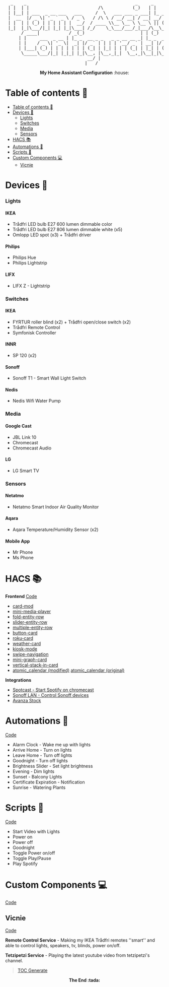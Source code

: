 <pre align="center">
  _    _                                         _     _              _   
 | |  | |                          /\           (_)   | |            | |  
 | |__| | ___  _ __ ___   ___     /  \   ___ ___ _ ___| |_ __ _ _ __ | |_ 
 |  __  |/ _ \| '_ ` _ \ / _ \   / /\ \ / __/ __| / __| __/ _` | '_ \| __|
 | |  | | (_) | | | | | |  __/  / ____ \\__ \__ \ \__ \ || (_| | | | | |_ 
 |_|  |_|\___/|_| |_| |_|\___| /_/    \_\___/___/_|___/\__\__,_|_| |_|\__|
      / ____|           / _(_)                     | | (_)                
     | |     ___  _ __ | |_ _  __ _ _   _ _ __ __ _| |_ _  ___  _ __      
     | |    / _ \| '_ \|  _| |/ _` | | | | '__/ _` | __| |/ _ \| '_ \     
     | |___| (_) | | | | | | | (_| | |_| | | | (_| | |_| | (_) | | | |    
      \_____\___/|_| |_|_| |_|\__, |\__,_|_|  \__,_|\__|_|\___/|_| |_|    
                               __/ |                                      
                              |___/                                       
</pre>
<p align="center">
<b>My Home Assistant Configuration</b> :house:
</p>

Table of contents :book:
=======================
- [Table of contents :book:](#table-of-contents-book)
- [Devices :iphone:](#devices-iphone)
	- [Lights](#lights)
	- [Switches](#switches)
	- [Media](#media)
	- [Sensors](#sensors)
- [HACS :books:](#hacs-books)
- [Automations :repeat:](#automations-repeat)
- [Scripts :page_with_curl:](#scripts-page_with_curl)
- [Custom Components :computer:](#custom-components-computer)
	- [Vicnie](#vicnie)

Devices :iphone:
=======

### Lights

#### IKEA
- Trådfri LED bulb E27 600 lumen dimmable color
- Trådfri LED bulb E27 806 lumen dimmable white (x5)
- Omlopp LED spot (x3) + Trådfri driver

#### Philips
- Philips Hue
- Philips Lightstrip

#### LIFX
- LIFX Z - Lightstrip

### Switches

#### IKEA
- FYRTUR roller blind (x2) + Trådfri open/close switch (x2)
- Trådfri Remote Control
- Symfonisk Controller

#### INNR
- SP 120 (x2)

#### Sonoff
- Sonoff T1 - Smart Wall Light Switch

#### Nedis
- Nedis Wifi Water Pump

### Media

#### Google Cast
- JBL Link 10
- Chromecast
- Chromecast Audio

#### LG
- LG Smart TV

### Sensors

#### Netatmo
- Netatmo Smart Indoor Air Quality Monitor 

#### Aqara
- Aqara Temperature/Humidity Sensor (x2)

#### Mobile App
- Mr Phone
- Ms Phone

HACS :books:
====
**Frontend** [Code](.storage/lovelace_resources)
- [card-mod](https://github.com/thomasloven/lovelace-card-mod)
- [mini-media-player](https://github.com/kalkih/mini-media-player)
- [fold-entity-row](https://github.com/thomasloven/lovelace-fold-entity-row)
- [slider-entity-row](https://github.com/thomasloven/lovelace-slider-entity-row)
- [multiple-entity-row](https://github.com/benct/lovelace-multiple-entity-row)
- [button-card](https://github.com/custom-cards/button-card)
- [roku-card](https://github.com/iantrich/roku-card)
- [weather-card](https://github.com/bramkragten/weather-card)
- [kiosk-mode](https://github.com/maykar/kiosk-mode)
- [swipe-navigation](https://github.com/maykar/Lovelace-Swipe-Navigation)
- [mini-graph-card](https://github.com/kalkih/mini-graph-card)
- [vertical-stack-in-card](https://github.com/ofekashery/vertical-stack-in-card)
- [atomic_calendar (modified)](https://github.com/AnnieLeonia/atomic_calendar) [atomic_calendar (original)](https://github.com/atomic7777/atomic_calendar)

**Integrations**
- [Spotcast - Start Spotify on chromecast](https://github.com/fondberg/spotcast)
- [Sonoff LAN - Control Sonoff devices](https://github.com/AlexxIT/SonoffLAN)
- [Avanza Stock](https://github.com/custom-components/sensor.avanza_stock)

Automations :repeat:
===========
[Code](automations.yaml)
- Alarm Clock - Wake me up with lights
- Arrive Home - Turn on lights
- Leave Home - Turn off lights
- Goodnight - Turn off lights
- Brightness Slider - Set light brightness
- Evening - Dim lights
- Sunset - Balcony Lights
- Certificate Expiration - Notification
- Sunrise - Watering Plants

Scripts :page_with_curl:
=======
[Code](scripts.yaml)
- Start Video with Lights
- Power on
- Power off
- Goodnight
- Toggle Power on/off
- Toggle Play/Pause
- Play Spotify

Custom Components :computer:
=================
[Code](custom_components)

Vicnie
------
[Code](custom_components/vicnie/__init__.py)

**Remote Control Service** - Making my IKEA Trådfri remotes ''smart'' and able to control lights, speakers, tv, blinds, power on/off.

**Tetzipetzi Service** - Playing the latest youtube video from tetzipetzi's channel.

> [TOC Generate](https://magnetikonline.github.io/markdown-toc-generate/)

<p align="center">
<b>The End :tada:</b>
</p>
